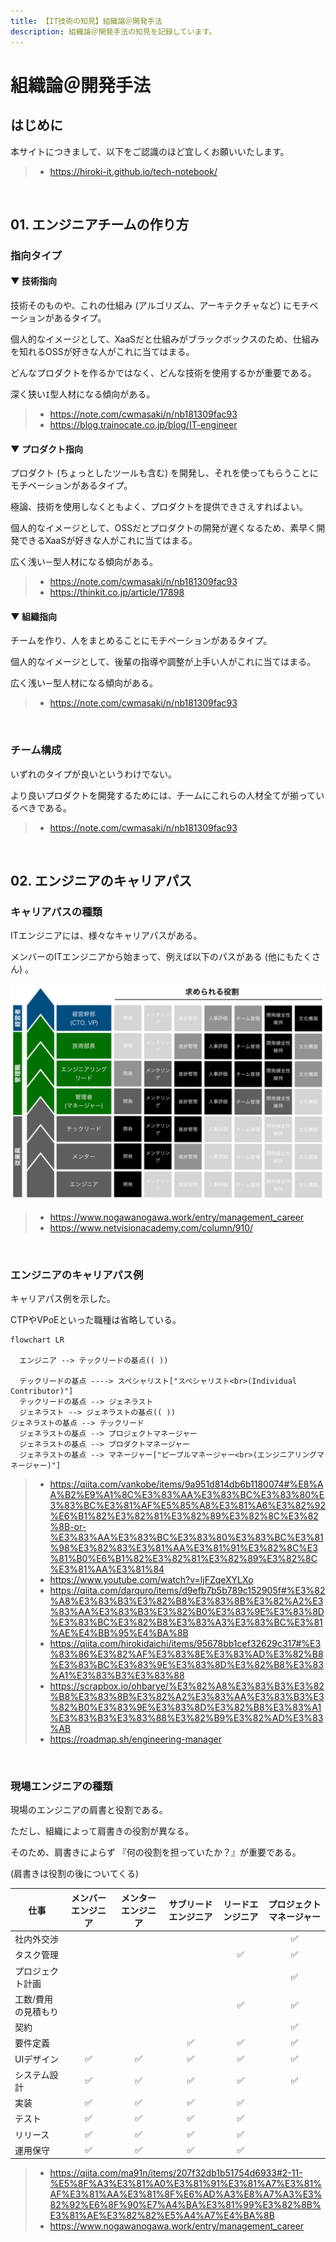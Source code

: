 ```yaml
---
title: 【IT技術の知見】組織論＠開発手法
description: 組織論＠開発手法の知見を記録しています。
---
```


# 組織論＠開発手法

## はじめに

本サイトにつきまして、以下をご認識のほど宜しくお願いいたします。

> - https://hiroki-it.github.io/tech-notebook/

<br>

## 01. エンジニアチームの作り方

### 指向タイプ

#### ▼ 技術指向

技術そのものや、これの仕組み (アルゴリズム、アーキテクチャなど) にモチベーションがあるタイプ。

個人的なイメージとして、XaaSだと仕組みがブラックボックスのため、仕組みを知れるOSSが好きな人がこれに当てはまる。

どんなプロダクトを作るかではなく、どんな技術を使用するかが重要である。

深く狭い`I`型人材になる傾向がある。

> - https://note.com/cwmasaki/n/nb181309fac93
> - https://blog.trainocate.co.jp/blog/IT-engineer

#### ▼ プロダクト指向

プロダクト (ちょっとしたツールも含む) を開発し、それを使ってもらうことにモチベーションがあるタイプ。

極論、技術を使用しなくともよく、プロダクトを提供できさえすればよい。

個人的なイメージとして、OSSだとプロダクトの開発が遅くなるため、素早く開発できるXaaSが好きな人がこれに当てはまる。

広く浅い`ー`型人材になる傾向がある。

> - https://note.com/cwmasaki/n/nb181309fac93
> - https://thinkit.co.jp/article/17898

#### ▼ 組織指向

チームを作り、人をまとめることにモチベーションがあるタイプ。

個人的なイメージとして、後輩の指導や調整が上手い人がこれに当てはまる。

広く浅い`ー`型人材になる傾向がある。

> - https://note.com/cwmasaki/n/nb181309fac93

<br>

### チーム構成

いずれのタイプが良いというわけでない。

より良いプロダクトを開発するためには、チームにこれらの人材全てが揃っているべきである。

> - https://note.com/cwmasaki/n/nb181309fac93

<br>

## 02. エンジニアのキャリアパス

### キャリアパスの種類

ITエンジニアには、様々なキャリアパスがある。

メンバーのITエンジニアから始まって、例えば以下のパスがある (他にもたくさん) 。

![engineer_carrier-path](https://raw.githubusercontent.com/hiroki-it/tech-notebook-images/master/images/engineer_carrier-path.png)

> - https://www.nogawanogawa.work/entry/management_career
> - https://www.netvisionacademy.com/column/910/

<br>

### エンジニアのキャリアパス例

キャリアパス例を示した。

CTPやVPoEといった職種は省略している。

```mermaid
flowchart LR

  エンジニア --> テックリードの基点(( ))

  テックリードの基点 ----> スペシャリスト["スペシャリスト<br>(Individual Contributor)"]
  テックリードの基点 --> ジェネラスト
  ジェネラスト --> ジェネラストの基点(( ))
ジェネラストの基点 --> テックリード
  ジェネラストの基点 --> プロジェクトマネージャー
  ジェネラストの基点 --> プロダクトマネージャー
  ジェネラストの基点 --> マネージャー["ピープルマネージャー<br>(エンジニアリングマネージャー)"]
```

> - https://qiita.com/vankobe/items/9a951d814db6b1180074#%E8%AA%B2%E9%A1%8C%E3%83%AA%E3%83%BC%E3%83%80%E3%83%BC%E3%81%AF%E5%85%A8%E3%81%A6%E3%82%92%E6%B1%82%E3%82%81%E3%82%89%E3%82%8C%E3%82%8B-or-%E3%83%AA%E3%83%BC%E3%83%80%E3%83%BC%E3%81%98%E3%82%83%E3%81%AA%E3%81%91%E3%82%8C%E3%81%B0%E6%B1%82%E3%82%81%E3%82%89%E3%82%8C%E3%81%AA%E3%81%84
> - https://www.youtube.com/watch?v=ljFZqeXYLXo
> - https://qiita.com/darquro/items/d9efb7b5b789c152905f#%E3%82%A8%E3%83%B3%E3%82%B8%E3%83%8B%E3%82%A2%E3%83%AA%E3%83%B3%E3%82%B0%E3%83%9E%E3%83%8D%E3%83%BC%E3%82%B8%E3%83%A3%E3%83%BC%E3%81%AE%E4%BB%95%E4%BA%8B
> - https://qiita.com/hirokidaichi/items/95678bb1cef32629c317#%E3%83%86%E3%82%AF%E3%83%8E%E3%83%AD%E3%82%B8%E3%83%BC%E3%83%9E%E3%83%8D%E3%82%B8%E3%83%A1%E3%83%B3%E3%83%88
> - https://scrapbox.io/ohbarye/%E3%82%A8%E3%83%B3%E3%82%B8%E3%83%8B%E3%82%A2%E3%83%AA%E3%83%B3%E3%82%B0%E3%83%9E%E3%83%8D%E3%82%B8%E3%83%A1%E3%83%B3%E3%83%88%E3%82%B9%E3%82%AD%E3%83%AB
> - https://roadmap.sh/engineering-manager

<br>

### 現場エンジニアの種類

現場のエンジニアの肩書と役割である。

ただし、組織によって肩書きの役割が異なる。

そのため、肩書きによらず 『何の役割を担っていたか？』が重要である。

(肩書きは役割の後についてくる)

| 仕事                | メンバーエンジニア | メンターエンジニア | サブリードエンジニア | リードエンジニア | プロジェクトマネージャー |
| ------------------- | :----------------: | :----------------: | :------------------: | :--------------: | :----------------------: |
| 社内外交渉          |                    |                    |                      |                  |            ✅            |
| タスク管理          |                    |                    |                      |        ✅        |            ✅            |
| プロジェクト計画    |                    |                    |                      |                  |            ✅            |
| 工数/費用の見積もり |                    |                    |                      |        ✅        |            ✅            |
| 契約                |                    |                    |                      |                  |            ✅            |
| 要件定義            |                    |                    |          ✅          |        ✅        |            ✅            |
| UIデザイン          |         ✅         |         ✅         |          ✅          |        ✅        |            ✅            |
| システム設計        |         ✅         |         ✅         |          ✅          |        ✅        |            ✅            |
| 実装                |         ✅         |         ✅         |          ✅          |        ✅        |                          |
| テスト              |         ✅         |         ✅         |          ✅          |        ✅        |                          |
| リリース            |         ✅         |         ✅         |          ✅          |        ✅        |                          |
| 運用保守            |         ✅         |         ✅         |          ✅          |        ✅        |                          |

> - https://qiita.com/ma91n/items/207f32db1b51754d6933#2-11-%E5%8F%A3%E3%81%A0%E3%81%91%E3%81%A7%E3%81%AF%E3%81%AA%E3%81%8F%E6%AD%A3%E8%A7%A3%E3%82%92%E6%8F%90%E7%A4%BA%E3%81%99%E3%82%8B%E3%81%AE%E3%82%82%E5%A4%A7%E4%BA%8B
> - https://www.nogawanogawa.work/entry/management_career

<br>
